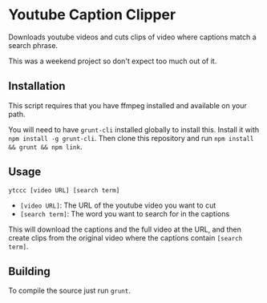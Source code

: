 # Youtube Caption Clipper

Downloads youtube videos and cuts clips of video where captions match a search phrase.

This was a weekend project so don't expect too much out of it.

## Installation

This script requires that you have ffmpeg installed and available on your path.

You will need to have `grunt-cli` installed globally to install this. Install it with `npm install -g grunt-cli`. Then clone this repository and run `npm install && grunt && npm link`.


## Usage

`ytccc [video URL] [search term]`

 - `[video URL]`: The URL of the youtube video you want to cut
 - `[search term]`: The word you want to search for in the captions

This will download the captions and the full video at the URL, and then create clips from the original video where the captions contain `[search term]`.

## Building

To compile the source just run `grunt`.
